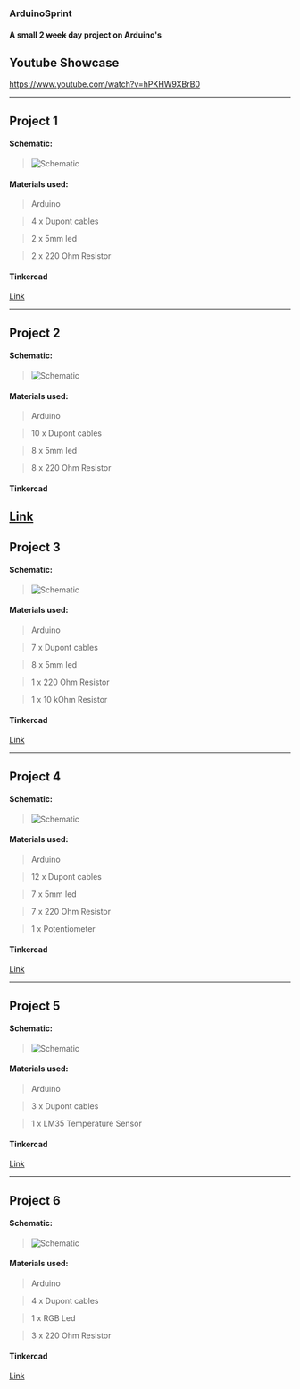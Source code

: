  ### ArduinoSprint
#### A small 2 ~~week~~ day project on Arduino's



## Youtube Showcase
https://www.youtube.com/watch?v=hPKHW9XBrB0

---
## Project 1
#### Schematic:
>![Schematic](https://i.imgur.com/YCiE8St.png)

#### Materials used:
> Arduino

> 4 x Dupont cables

> 2 x 5mm led

> 2 x 220 Ohm Resistor

#### Tinkercad 
[Link](https://www.tinkercad.com/things/6BRmdgUVNBg?sharecode=GVJknxhHvDWwGnCP8qgdl1gyc21n6xWQpHbiP3AuMCc)

---
## Project 2
#### Schematic:
>![Schematic](https://imgur.com/T0FM60H.png)

#### Materials used:
> Arduino

> 10 x Dupont cables

> 8 x 5mm led

> 8 x 220 Ohm Resistor

#### Tinkercad 
[Link](https://www.tinkercad.com/things/8S2nZUlJYFr?sharecode=GYLZxo7Tipf-EVOKjo-NLUl0rmNz5w29OsNSLzlyBOo)
---
## Project 3
#### Schematic:
>![Schematic](https://imgur.com/6phUBkz.png)

#### Materials used:
> Arduino

> 7 x Dupont cables

> 8 x 5mm led

> 1 x 220 Ohm Resistor

> 1 x 10 kOhm Resistor

#### Tinkercad

[Link](https://www.tinkercad.com/things/9TlJJrtbxMC?sharecode=L2dzRYce7j8vvCtJn8C3I43943-b7eIxRRsC-b9O1q8)

---
## Project 4
#### Schematic:
>![Schematic](https://imgur.com/cSLdnKF.png)

#### Materials used:
> Arduino

> 12 x Dupont cables

> 7 x 5mm led

> 7 x 220 Ohm Resistor

> 1 x Potentiometer

#### Tinkercad 
[Link](https://www.tinkercad.com/things/5VTVqzw117U?sharecode=j76Py-0vzUSz4kyX4F2NFxgFGdVbpFhfnWP8gPsiYAM)

---
## Project 5
#### Schematic:
>![Schematic](https://imgur.com/IhVM3Dz.png)

#### Materials used:
> Arduino

> 3 x Dupont cables

> 1 x LM35 Temperature Sensor

#### Tinkercad 
[Link](https://www.tinkercad.com/things/8gh7K8opYCW?sharecode=MaNwommt4wYMqvXO2VAPLz8clg8wUuGK41LlSqb4m2k)

---
## Project 6
#### Schematic:
>![Schematic](https://imgur.com/0E7t53j.png)

#### Materials used:
> Arduino

> 4 x Dupont cables

> 1 x RGB Led

> 3 x 220 Ohm Resistor

#### Tinkercad 
[Link](https://www.tinkercad.com/things/h3p1mZ4qT1F?sharecode=J21k2rzpRqha0T5-78x_p7PDQkrzq6U4jyM4Yf6MnBM)
